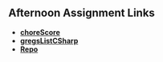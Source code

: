 ## Afternoon Assignment Links

* **[choreScore](https://github.com/ewood-coder/boiseCodeWorks/tree/main/Week10/choreScore)**
* **[gregsListCSharp](https://github.com/ewood-coder/boiseCodeWorks/tree/main/Week10/gregsListCSharp)**
* **[Repo](https://github.com/ewood-coder/<ASSIGNMENT_REPO>)**
